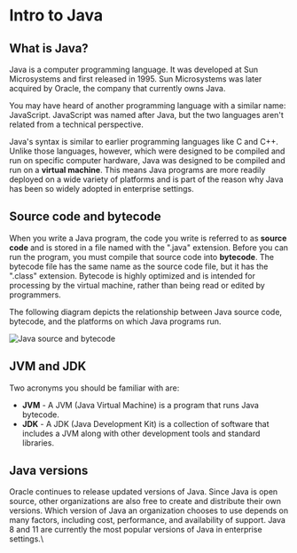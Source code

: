 # Intro to Java

## What is Java?
Java is a computer programming language. It was developed at Sun Microsystems and first released in 1995. Sun Microsystems was later acquired by Oracle, the company that currently owns Java.

You may have heard of another programming language with a similar name: JavaScript. JavaScript was named after Java, but the two languages aren't related from a technical perspective.

Java's syntax is similar to earlier programming languages like C and C++. Unlike those languages, however, which were designed to be compiled and run on specific computer hardware, Java was designed to be compiled and run on a **virtual machine**. This means Java programs are more readily deployed on a wide variety of platforms and is part of the reason why Java has been so widely adopted in enterprise settings.

## Source code and bytecode
When you write a Java program, the code you write is referred to as **source code** and is stored in a file named with the ".java" extension. Before you can run the program, you must compile that source code into **bytecode**. The bytecode file has the same name as the source code file, but it has the ".class" extension. Bytecode is highly optimized and is intended for processing by the virtual machine, rather than being read or edited by programmers.

The following diagram depicts the relationship between Java source code, bytecode, and the platforms on which Java programs run.

![Java source and bytecode](https://user-images.githubusercontent.com/94882786/163682623-d0ea34fe-b3e6-4442-83d6-c38d9dd7ebf2.svg)

## JVM and JDK
Two acronyms you should be familiar with are:
-   **JVM** - A JVM (Java Virtual Machine) is a program that runs Java bytecode.
-   **JDK** - A JDK (Java Development Kit) is a collection of software that includes a JVM along with other development tools and standard libraries.

## Java versions
Oracle continues to release updated versions of Java. Since Java is open source, other organizations are also free to create and distribute their own versions. Which version of Java an organization chooses to use depends on many factors, including cost, performance, and availability of support. Java 8 and 11 are currently the most popular versions of Java in enterprise settings.\

